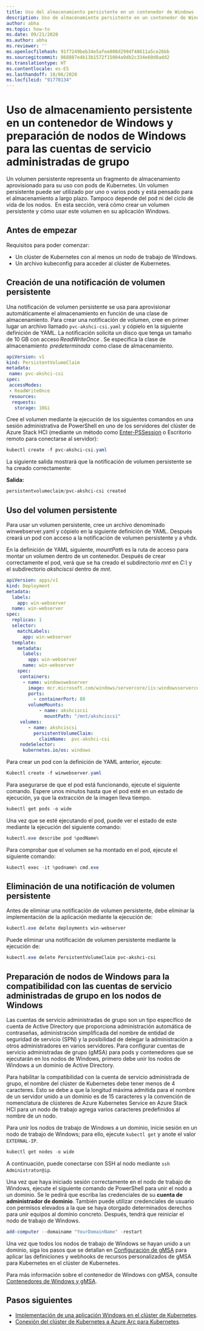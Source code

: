 ```yaml
---
title: Uso del almacenamiento persistente en un contenedor de Windows
description: Uso de almacenamiento persistente en un contenedor de Windows y preparación de nodos de Windows para las cuentas de servicio administradas de grupo
author: abha
ms.topic: how-to
ms.date: 09/21/2020
ms.author: abha
ms.reviewer: ''
ms.openlocfilehash: 91f7249beb34e5afee808d299df48611a5ce26bb
ms.sourcegitcommit: 868887e4b13b1572f15004a9db2c334e60d8add2
ms.translationtype: HT
ms.contentlocale: es-ES
ms.lasthandoff: 10/06/2020
ms.locfileid: "91778134"
---
```

# <a name="use-persistent-storage-in-a-windows-container-and-prepare-windows-nodes-for-group-managed-service-accounts"></a>Uso de almacenamiento persistente en un contenedor de Windows y preparación de nodos de Windows para las cuentas de servicio administradas de grupo

Un volumen persistente representa un fragmento de almacenamiento aprovisionado para su uso con pods de Kubernetes. Un volumen persistente puede ser utilizado por uno o varios pods y está pensado para el almacenamiento a largo plazo. Tampoco depende del pod ni del ciclo de vida de los nodos.  En esta sección, verá cómo crear un volumen persistente y cómo usar este volumen en su aplicación Windows.

## <a name="before-you-begin"></a>Antes de empezar

Requisitos para poder comenzar:

* Un clúster de Kubernetes con al menos un nodo de trabajo de Windows.
* Un archivo kubeconfig para acceder al clúster de Kubernetes.


## <a name="create-a-persistent-volume-claim"></a>Creación de una notificación de volumen persistente

Una notificación de volumen persistente se usa para aprovisionar automáticamente el almacenamiento en función de una clase de almacenamiento. Para crear una notificación de volumen, cree en primer lugar un archivo llamado `pvc-akshci-csi.yaml` y cópielo en la siguiente definición de YAML. La notificación solicita un disco que tenga un tamaño de 10 GB con acceso *ReadWriteOnce* . Se especifica la clase de almacenamiento  *predeterminada*  como clase de almacenamiento.  

```yaml
apiVersion: v1
kind: PersistentVolumeClaim
metadata:
 name: pvc-akshci-csi
spec:
 accessModes:
 - ReadWriteOnce
 resources:
  requests:
   storage: 10Gi
```
Cree el volumen mediante la ejecución de los siguientes comandos en una sesión administrativa de PowerShell en uno de los servidores del clúster de Azure Stack HCI (mediante un método como [Enter-PSSession](/powershell/module/microsoft.powershell.core/enter-pssession) o Escritorio remoto para conectarse al servidor): 


```PowerShell
kubectl create -f pvc-akshci-csi.yaml 
```
La siguiente salida mostrará que la notificación de volumen persistente se ha creado correctamente:

**Salida:**
```PowerShell
persistentvolumeclaim/pvc-akshci-csi created
```

## <a name="use-persistent-volume"></a>Uso del volumen persistente

Para usar un volumen persistente, cree un archivo denominado winwebserver.yaml y cópielo en la siguiente definición de YAML. Después creará un pod con acceso a la notificación de volumen persistente y a vhdx. 

En la definición de YAML siguiente, *mountPath* es la ruta de acceso para montar un volumen dentro de un contenedor. Después de crear correctamente el pod, verá que se ha creado el subdirectorio *mnt* en *C:\\* y el subdirectorio *akshciscsi* dentro de *mnt*.


```yaml
apiVersion: apps/v1 
kind: Deployment 
metadata: 
  labels: 
    app: win-webserver 
  name: win-webserver 
spec: 
  replicas: 1 
  selector: 
    matchLabels: 
      app: win-webserver 
  template: 
    metadata: 
      labels: 
        app: win-webserver 
      name: win-webserver 
    spec: 
     containers: 
      - name: windowswebserver 
        image: mcr.microsoft.com/windows/servercore/iis:windowsservercore-ltsc2019 
        ports:  
          - containerPort: 80    
        volumeMounts: 
            - name: akshciscsi 
              mountPath: "/mnt/akshciscsi" 
     volumes: 
        - name: akshciscsi 
          persistentVolumeClaim: 
            claimName:  pvc-akshci-csi 
     nodeSelector: 
      kubernetes.io/os: windows 
```

Para crear un pod con la definición de YAML anterior, ejecute:

```PowerShell
Kubectl create -f winwebserver.yaml 
```

Para asegurarse de que el pod está funcionando, ejecute el siguiente comando. Espere unos minutos hasta que el pod esté en un estado de ejecución, ya que la extracción de la imagen lleva tiempo.

```PowerShell
kubectl get pods -o wide 
```
Una vez que se esté ejecutando el pod, puede ver el estado de este mediante la ejecución del siguiente comando: 

```PowerShell
kubectl.exe describe pod %podName% 
```

Para comprobar que el volumen se ha montado en el pod, ejecute el siguiente comando:

```PowerShell
kubectl exec -it %podname% cmd.exe 
```

## <a name="delete-a-persistent-volume-claim"></a>Eliminación de una notificación de volumen persistente

Antes de eliminar una notificación de volumen persistente, debe eliminar la implementación de la aplicación mediante la ejecución de:

```PowerShell
kubectl.exe delete deployments win-webserver
```

Puede eliminar una notificación de volumen persistente mediante la ejecución de:

```PowerShell
kubectl.exe delete PersistentVolumeClaim pvc-akshci-csi
```

## <a name="prepare-windows-nodes-for-group-managed-service-account-support-on-windows-nodes"></a>Preparación de nodos de Windows para la compatibilidad con las cuentas de servicio administradas de grupo en los nodos de Windows

Las cuentas de servicio administradas de grupo son un tipo específico de cuenta de Active Directory que proporciona administración automática de contraseñas, administración simplificada del nombre de entidad de seguridad de servicio (SPN) y la posibilidad de delegar la administración a otros administradores en varios servidores. Para configurar cuentas de servicio administradas de grupo (gMSA) para pods y contenedores que se ejecutarán en los nodos de Windows, primero debe unir los nodos de Windows a un dominio de Active Directory.

Para habilitar la compatibilidad con la cuenta de servicio administrada de grupo, el nombre del clúster de Kubernetes debe tener menos de 4 caracteres. Esto se debe a que la longitud máxima admitida para el nombre de un servidor unido a un dominio es de 15 caracteres y la convención de nomenclatura de clústeres de Azure Kubernetes Service en Azure Stack HCI para un nodo de trabajo agrega varios caracteres predefinidos al nombre de un nodo.

Para unir los nodos de trabajo de Windows a un dominio, inicie sesión en un nodo de trabajo de Windows; para ello, ejecute `kubectl get` y anote el valor `EXTERNAL-IP`.

```PowerShell
kubectl get nodes -o wide
``` 

A continuación, puede conectarse con SSH al nodo mediante `ssh Administrator@ip`. 

Una vez que haya iniciado sesión correctamente en el nodo de trabajo de Windows, ejecute el siguiente comando de PowerShell para unir el nodo a un dominio. Se le pedirá que escriba las credenciales de su **cuenta de administrador de dominio**. También puede utilizar credenciales de usuario con permisos elevados a la que se haya otorgado determinados derechos para unir equipos al dominio concreto. Después, tendrá que reiniciar el nodo de trabajo de Windows.

```PowerShell
add-computer --domainame "YourDomainName" -restart
```

Una vez que todos los nodos de trabajo de Windows se hayan unido a un dominio, siga los pasos que se detallan en [Configuración de gMSA](https://kubernetes.io/docs/tasks/configure-pod-container/configure-gmsa) para aplicar las definiciones y webhooks de recursos personalizados de gMSA para Kubernetes en el clúster de Kubernetes.

Para más información sobre el contenedor de Windows con gMSA, consulte [Contenedores de Windows y gMSA](/virtualization/windowscontainers/manage-containers/manage-serviceaccounts). 

## <a name="next-steps"></a>Pasos siguientes
- [Implementación de una aplicación Windows en el clúster de Kubernetes](./deploy-windows-application.md).
- [Conexión del clúster de Kubernetes a Azure Arc para Kubernetes](./connect-to-arc.md).
